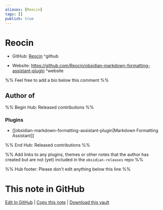 ```yaml
---
aliases: [Reocin]
tags: []
publish: true
---
```


# Reocin

- GitHub: [Reocin](https://github.com/Reocin/) ^github
<!-- - Discord: `@` ^discord-->
- Website: <https://github.com/Reocin/obsidian-markdown-formatting-assistant-plugin> ^website
<!-- - [[Publish sites|Publish site]]: <https://> ^publish-->

%% Feel free to add a bio below this comment %%

## Author of

%% Begin Hub: Released contributions %%

### Plugins

- [[obsidian-markdown-formatting-assistant-plugin|Markdown Formatting Assistant]]

%% End Hub: Released contributions %%

%% Add links to any plugins, themes or other notes that the author has created but are not (yet) included in the `obsidian-releases` repo %%

<!--
### Unlisted plugins
-->

<!--
### Others
-->

<!--
## Sponsor this author
-->

<!-- - [[GitHub sponsors]]: [Sponsor @Reocin on GitHub Sponsors](https://github.com/sponsors/Reocin) ^github-sponsor-->
<!-- - [[Buy me a coffee]]: <https://> ^buy-me-a-coffee-->
<!-- - [[PayPal]]: <https://> ^paypal-->
<!-- - [[Patreon]]: <https://> ^patreon-->

<!--
## Follow this author
-->

<!-- - [[YouTube Channels|On YouTube]]: <https://> ^youtube-->
<!-- - Twitter: <https://> ^twitter-->
<!-- - ... -->

%% Hub footer: Please don't edit anything below this line %%

# This note in GitHub

<span class="git-footer">[Edit In GitHub](https://github.dev/obsidian-community/obsidian-hub/blob/main/01%20-%20Community/People/Reocin.md "git-hub-edit-note") | [Copy this note](https://raw.githubusercontent.com/obsidian-community/obsidian-hub/main/01%20-%20Community/People/Reocin.md "git-hub-copy-note") | [Download this vault](https://github.com/obsidian-community/obsidian-hub/archive/refs/heads/main.zip "git-hub-download-vault") </span>
